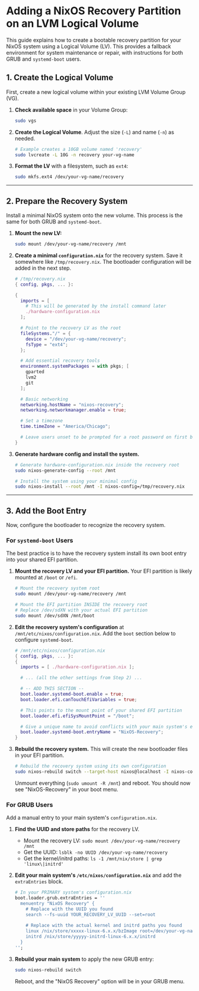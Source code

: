 # Adding a NixOS Recovery Partition on an LVM Logical Volume

This guide explains how to create a bootable recovery partition for your NixOS system using a Logical Volume (LV). This provides a fallback environment for system maintenance or repair, with instructions for both GRUB and `systemd-boot` users.

## 1. Create the Logical Volume

First, create a new logical volume within your existing LVM Volume Group (VG).

1.  **Check available space** in your Volume Group:
    ```bash
    sudo vgs
    ```

2.  **Create the Logical Volume**. Adjust the size (`-L`) and name (`-n`) as needed.
    ```bash
    # Example creates a 10GB volume named 'recovery'
    sudo lvcreate -L 10G -n recovery your-vg-name
    ```

3.  **Format the LV** with a filesystem, such as `ext4`:
    ```bash
    sudo mkfs.ext4 /dev/your-vg-name/recovery
    ```

---

## 2. Prepare the Recovery System

Install a minimal NixOS system onto the new volume. This process is the same for both GRUB and `systemd-boot`.

1.  **Mount the new LV:**
    ```bash
    sudo mount /dev/your-vg-name/recovery /mnt
    ```

2.  **Create a minimal `configuration.nix`** for the recovery system. Save it somewhere like `/tmp/recovery.nix`. The bootloader configuration will be added in the next step.
    ```nix
    # /tmp/recovery.nix
    { config, pkgs, ... }:

    {
      imports = [
        # This will be generated by the install command later
        ./hardware-configuration.nix 
      ];

      # Point to the recovery LV as the root
      fileSystems."/" = {
        device = "/dev/your-vg-name/recovery";
        fsType = "ext4";
      };

      # Add essential recovery tools
      environment.systemPackages = with pkgs; [ 
        gparted 
        lvm2 
        git
      ];

      # Basic networking
      networking.hostName = "nixos-recovery";
      networking.networkmanager.enable = true;

      # Set a timezone
      time.timeZone = "America/Chicago";

      # Leave users unset to be prompted for a root password on first boot
    }
    ```

3.  **Generate hardware config and install the system.**
    ```bash
    # Generate hardware-configuration.nix inside the recovery root
    sudo nixos-generate-config --root /mnt

    # Install the system using your minimal config
    sudo nixos-install --root /mnt -I nixos-config=/tmp/recovery.nix
    ```

---

## 3. Add the Boot Entry

Now, configure the bootloader to recognize the recovery system.

### For `systemd-boot` Users

The best practice is to have the recovery system install its own boot entry into your shared EFI partition.

1.  **Mount the recovery LV and your EFI partition.** Your EFI partition is likely mounted at `/boot` or `/efi`.
    ```bash
    # Mount the recovery system root
    sudo mount /dev/your-vg-name/recovery /mnt

    # Mount the EFI partition INSIDE the recovery root
    # Replace /dev/sdXN with your actual EFI partition
    sudo mount /dev/sdXN /mnt/boot 
    ```

2.  **Edit the recovery system's configuration** at `/mnt/etc/nixos/configuration.nix`. Add the `boot` section below to configure `systemd-boot`.

    ```nix
    # /mnt/etc/nixos/configuration.nix
    { config, pkgs, ... }:
    {
      imports = [ ./hardware-configuration.nix ];
    
      # ... (all the other settings from Step 2) ...
    
      # -- ADD THIS SECTION --
      boot.loader.systemd-boot.enable = true;
      boot.loader.efi.canTouchEfiVariables = true;
    
      # This points to the mount point of your shared EFI partition
      boot.loader.efi.efiSysMountPoint = "/boot";
    
      # Give a unique name to avoid conflicts with your main system's entries
      boot.loader.systemd-boot.entryName = "NixOS-Recovery";
    }
    ```

3.  **Rebuild the recovery system.** This will create the new bootloader files in your EFI partition.
    ```bash
    # Rebuild the recovery system using its own configuration
    sudo nixos-rebuild switch --target-host nixos@localhost -I nixos-config=/mnt/etc/nixos/configuration.nix
    ```
    Unmount everything (`sudo umount -R /mnt`) and reboot. You should now see "NixOS-Recovery" in your boot menu.

### For GRUB Users

Add a manual entry to your main system's `configuration.nix`.

1.  **Find the UUID and store paths** for the recovery LV.
    -   Mount the recovery LV: `sudo mount /dev/your-vg-name/recovery /mnt`
    -   Get the UUID: `lsblk -no UUID /dev/your-vg-name/recovery`
    -   Get the kernel/initrd paths: `ls -1 /mnt/nix/store | grep 'linux\|initrd'`

2.  **Edit your main system's `/etc/nixos/configuration.nix`** and add the `extraEntries` block.

    ```nix
    # In your PRIMARY system's configuration.nix
    boot.loader.grub.extraEntries = ''
      menuentry "NixOS Recovery" {
        # Replace with the UUID you found
        search --fs-uuid YOUR_RECOVERY_LV_UUID --set=root
        
        # Replace with the actual kernel and initrd paths you found
        linux /nix/store/xxxxx-linux-6.x.x/bzImage root=/dev/your-vg-name/recovery
        initrd /nix/store/yyyyy-initrd-linux-6.x.x/initrd
      }
    '';
    ```

3.  **Rebuild your main system** to apply the new GRUB entry:
    ```bash
    sudo nixos-rebuild switch
    ```
    Reboot, and the "NixOS Recovery" option will be in your GRUB menu.
